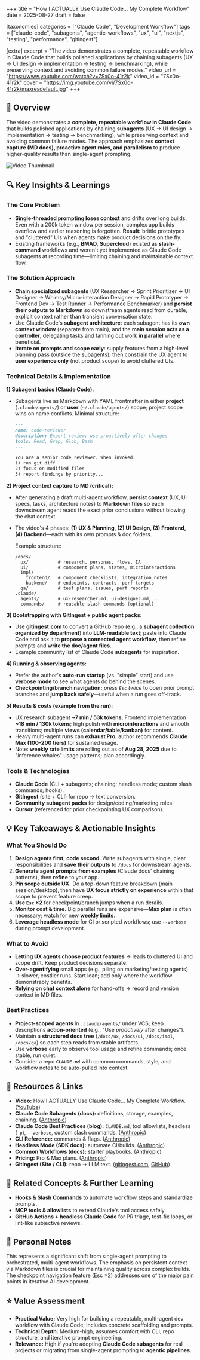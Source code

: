+++
title = "How I ACTUALLY Use Claude Code... My Complete Workflow"
date = 2025-08-27
draft = false

[taxonomies]
categories = ["Claude Code", "Development Workflow"]
tags = ["claude-code", "subagents", "agentic-workflows", "ux", "ui", "nextjs", "testing", "performance", "gitingest"]

[extra]
excerpt = "The video demonstrates a complete, repeatable workflow in Claude Code that builds polished applications by chaining subagents (UX → UI design → implementation → testing → benchmarking), while preserving context and avoiding common failure modes."
video_url = "https://www.youtube.com/watch?v=7Sx0o-41r2k"
video_id = "7Sx0o-41r2k"
cover = "https://img.youtube.com/vi/7Sx0o-41r2k/maxresdefault.jpg"
+++

## 📖 Overview
The video demonstrates a **complete, repeatable workflow in Claude Code** that builds polished applications by chaining **subagents** (UX → UI design → implementation → testing → benchmarking), while preserving context and avoiding common failure modes. The approach emphasizes **context capture (MD docs), proactive agent roles, and parallelism** to produce higher-quality results than single-agent prompting.

![Video Thumbnail](https://img.youtube.com/vi/7Sx0o-41r2k/maxresdefault.jpg)

## 🔍 Key Insights & Learnings

### The Core Problem
- **Single-threaded prompting loses context** and drifts over long builds. Even with a 200k token window per session, complex app builds overflow and earlier reasoning is forgotten. **Result:** brittle prototypes and "cluttered" UIs when agents make product decisions on the fly.
- Existing frameworks (e.g., **BMAD**, **Supercloud**) existed as **slash-command** workflows and weren't yet implemented as Claude Code subagents at recording time—limiting chaining and maintainable context flow.

### The Solution Approach
- **Chain specialized subagents** (UX Researcher → Sprint Prioritizer → UI Designer → Whimsy/Micro-interaction Designer → Rapid Prototyper → Frontend Dev → Test Runner → Performance Benchmarker) and **persist their outputs to Markdown** so downstream agents read from durable, explicit context rather than transient conversation state.
- Use Claude Code's **subagent architecture**: each subagent has its **own context window** (separate from main), and the **main session acts as a controller**, delegating tasks and fanning out work **in parallel** where beneficial.
- **Iterate on prompts and scope early**: supply features from a high-level planning pass (outside the subagents), then constrain the UX agent to **user experience only** (not product scope) to avoid cluttered UIs.

### Technical Details & Implementation

**1) Subagent basics (Claude Code):**  
- Subagents live as Markdown with YAML frontmatter in either **project** (`.claude/agents/`) or **user** (`~/.claude/agents/`) scope; project scope wins on name conflicts. Minimal structure:  
  ```md
  ---
  name: code-reviewer
  description: Expert review; use proactively after changes
  tools: Read, Grep, Glob, Bash
  ---

  You are a senior code reviewer. When invoked:
  1) run git diff
  2) focus on modified files
  3) report findings by priority...
  ```

**2) Project context capture to MD (critical):**

* After generating a draft multi-agent workflow, **persist context** (UX, UI specs, tasks, architecture notes) to **Markdown files** so each downstream agent reads the exact prior conclusions without blowing the chat context.
* The video's 4 phases: **(1) UX & Planning, (2) UI Design, (3) Frontend, (4) Backend**—each with its own prompts & doc folders.

  Example structure:
  ```
  /docs/
    ux/           # research, personas, flows, IA
    ui/           # component plans, states, microinteractions
    impl/
      frontend/   # component checklists, integration notes
      backend/    # endpoints, contracts, perf targets
    qa/           # test plans, issues, perf reports
  .claude/
    agents/       # ux-researcher.md, ui-designer.md, ...
    commands/     # reusable slash commands (optional)
  ```

**3) Bootstrapping with GitIngest + public agent packs:**

* Use **gitingest.com** to convert a GitHub repo (e.g., a **subagent collection organized by department**) into **LLM-readable text**; paste into Claude Code and ask it to **propose a connected agent workflow**, then refine prompts and **write the doc/agent files**.
* Example community list of Claude Code **subagents** for inspiration.

**4) Running & observing agents:**

* Prefer the author's **auto-run startup** (vs. "simple" start) and use **verbose mode** to see what agents do behind the scenes.
* **Checkpointing/branch navigation:** *press `Esc` twice* to open prior prompt branches and **jump back safely**—useful when a run goes off-track.

**5) Results & costs (example from the run):**

* UX research subagent **~7 min / 53k tokens**; Frontend implementation **~18 min / 130k tokens**; high polish with **microinteractions** and smooth transitions; multiple **views (calendar/table/kanban)** for content.
* Heavy multi-agent runs can **exhaust Pro**; author recommends **Claude Max ($100–$200 tiers)** for sustained usage.
* Note: **weekly rate limits** are rolling out as of **Aug 28, 2025** due to "inference whales" usage patterns; plan accordingly.

### Tools & Technologies

* **Claude Code** (CLI + subagents; chaining; headless mode; custom slash commands; hooks).
* **GitIngest** (site + CLI) for repo → text conversion.
* **Community subagent packs** for design/coding/marketing roles.
* **Cursor** (referenced for prior checkpointing UX comparison).

## 💡 Key Takeaways & Actionable Insights

### What You Should Do

1. **Design agents first; code second.** Write subagents with single, clear responsibilities and **save their outputs** to `/docs` for downstream agents.
2. **Generate agent prompts from examples** (Claude docs' chaining patterns), then **refine** to your app.
3. **Pin scope outside UX.** Do a top-down feature breakdown (main session/desktop), then have **UX focus strictly on experience** within that scope to prevent feature creep.
4. **Use `Esc` ×2** for checkpoint/branch jumps when a run derails.
5. **Monitor cost & time.** Big parallel runs are expensive—**Max plan** is often necessary; watch for new **weekly limits**.
6. **Leverage headless mode** for CI or scripted workflows; use `--verbose` during prompt development.

### What to Avoid

* **Letting UX agents choose product features** → leads to cluttered UI and scope drift. Keep product decisions separate.
* **Over-agentifying** small apps (e.g., piling on marketing/testing agents) → slower, costlier runs. Start lean; add only where the workflow demonstrably benefits.
* **Relying on chat context alone** for hand-offs → record and version context in MD files.

### Best Practices

* **Project-scoped agents** in `.claude/agents/` under VCS; keep descriptions **action-oriented** (e.g., "Use *proactively* after changes").
* Maintain a **structured docs tree** (`/docs/ux`, `/docs/ui`, `/docs/impl`, `/docs/qa`) so each step reads from stable artifacts.
* Use **verbose** early to observe tool usage and refine commands; once stable, run quiet.
* Consider a repo **`CLAUDE.md`** with common commands, style, and workflow notes to be auto-pulled into context.

## 🔗 Resources & Links

* **Video:** How I ACTUALLY Use Claude Code... My Complete Workflow. ([YouTube](https://www.youtube.com/watch?v=7Sx0o-41r2k))
* **Claude Code Subagents (docs):** definitions, storage, examples, chaining. ([Anthropic](https://docs.anthropic.com/en/docs/claude-code/sub-agents))
* **Claude Code Best Practices (blog):** `CLAUDE.md`, tool allowlists, headless (`-p`), `--verbose`, custom slash commands. ([Anthropic](https://www.anthropic.com/engineering/claude-code-best-practices))
* **CLI Reference:** commands & flags. ([Anthropic](https://docs.anthropic.com/en/docs/claude-code/cli-reference))
* **Headless Mode (SDK docs):** automate CI/builds. ([Anthropic](https://docs.anthropic.com/en/docs/claude-code/sdk/sdk-headless))
* **Common Workflows (docs):** starter playbooks. ([Anthropic](https://docs.anthropic.com/en/docs/claude-code/common-workflows))
* **Pricing:** Pro & Max plans. ([Anthropic](https://www.anthropic.com/pricing))
* **GitIngest (Site / CLI):** repo → LLM text. ([gitingest.com](https://gitingest.com/), [GitHub](https://github.com/coderamp-labs/gitingest))

## 🔗 Related Concepts & Further Learning

* **Hooks & Slash Commands** to automate workflow steps and standardize prompts.
* **MCP tools & allowlists** to extend Claude's tool access safely.
* **GitHub Actions + headless Claude Code** for PR triage, test-fix loops, or lint-like subjective reviews.

## 📝 Personal Notes

This represents a significant shift from single-agent prompting to orchestrated, multi-agent workflows. The emphasis on persistent context via Markdown files is crucial for maintaining quality across complex builds. The checkpoint navigation feature (Esc ×2) addresses one of the major pain points in iterative AI development.

## ⭐ Value Assessment

* **Practical Value:** Very high for building a repeatable, multi-agent dev workflow with Claude Code; includes concrete scaffolding and prompts.
* **Technical Depth:** Medium-high; assumes comfort with CLI, repo structure, and iterative prompt engineering.
* **Relevance:** High if you're adopting **Claude Code subagents** for real projects or migrating from single-agent prompting to **agentic pipelines**.